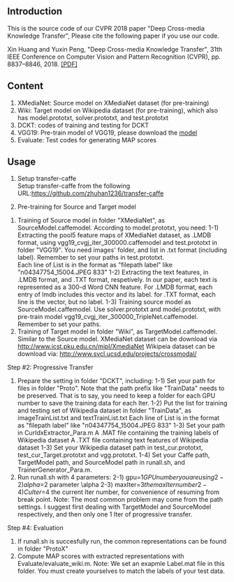 ## Introduction
This is the source code of our CVPR 2018 paper "Deep Cross-media Knowledge Transfer", Please cite the following paper if you use our code.

Xin Huang and Yuxin Peng, "Deep Cross-media Knowledge Transfer", 31th IEEE Conference on Computer Vision and Pattern Recognition (CVPR), pp. 8837–8846, 2018. [[PDF]](http://59.108.48.34/tiki/download_paper.php?fileId=20188)

## Content

1) XMediaNet: Source model on XMediaNet dataset (for pre-training)
2) Wiki: Target model on Wikipedia dataset (for pre-training), which also has model.prototxt, solver.prototxt, and test.prototxt
3) DCKT: codes of training and testing for DCKT
4) VGG19: Pre-train model of VGG19, please download the [model](http://59.108.48.34/tiki/tiki-download_file.php?fileId=10051)
5) Evaluate: Test codes for generating MAP scores

## Usage
1. Setup transfer-caffe <br/>
Setup transfer-caffe from the following URL:https://github.com/zhuhan1236/transfer-caffe

2. Pre-training for Source and Target model <br/>
 1) Training of Source model in folder "XMediaNet", as SourceModel.caffemodel. According to model.prototxt, you need:
	1-1) Extracting the pool5 feature maps of XMediaNet dataset, as .LMDB format, using vgg19_cvgj_iter_300000.caffemodel and test.prototxt in folder "VGG19". 
	     You need images' folder, and list in .txt format (including label). Remember to set your paths in test.prototxt.  
		 Each line of List is in the format as "filepath label" like "n04347754_15004.JPEG 833"
	1-2) Extracting the text features, in .LMDB format, and .TXT format, respetively. In our paper, each text is represented as a 300-d Word CNN feature. 
	     For .LMDB format, each entry of lmdb includes this vector and its label.
		 for .TXT format, each line is the vector, but no label.
	1-3) Training source model as SourceModel.caffemodel. Use solver.prototxt and model.prototxt, with pre-train model vgg19_cvgj_iter_300000_TripleNet.caffemodel. 
	     Remember to set your paths.
 2) Training of Target model in folder "Wiki", as TargetModel.caffemodel. Similar to the Source model.
	XMediaNet dataset can be download via http://www.icst.pku.edu.cn/mipl/XmediaNet
	Wikipeia dataset can be download via: http://www.svcl.ucsd.edu/projects/crossmodal/

Step #2: Progressive Transfer
 1) Prepare the setting in folder "DCKT", including:
    1-1) Set your path for files in folder "Proto". Note that the path prefix like "TrainData" needs to be preserved.
	     That is to say, you need to keep a folder for each GPU number to save the training data for each Iter.
	1-2) Put the list for training and testing set of Wikipedia dataset in folder "TrainData", as imageTrainList.txt and textTrainList.txt
		 Each line of List is in the format as "filepath label" like "n04347754_15004.JPEG 833"
	1-3) Set your path in CurIdxExtractor_Para.m
		 A .MAT file containing the training labels of Wikipedia dataset
		 A .TXT file containing text features of Wikipedia dataset
	1-3) Set your Wikipedia dataset path in test_cur.prototxt, test_cur_Target.prototxt and vgg.prototxt.
	1-4) Set your Caffe path, TargetModel path, and SourceModel path in runall.sh, and TrainerGenerator_Para.m.
 2) Run runall.sh with 4 parameters:
    2-1) gpu=$1  GPU number you are using
    2-2) alpha=$2 parameter \alpha
    2-3) maxIter=$3 the max Iter number
    2-4) CuIter=$4 the current Iter number, for convenience of resuming from break point.
 Note: The most common problem may come from the path settings. I suggest first dealing with TargetModel and SourceModel respectively, and then only one 1 Iter of progressive transfer.

Step #4: Evaluation
 1) If runall.sh is succesfully run, the common representations can be found in folder "ProtoX"
 2) Compute MAP scores with extracted representations with Evaluate/evaluate_wiki.m. Note: We set an exapmle Label.mat file in this folder. You must create yourselves to match the labels of your test data.
